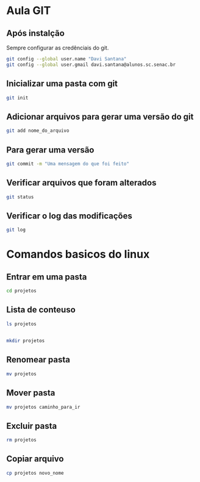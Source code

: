# Aula GIT
 
## Após instalção
Sempre configurar as credênciais do git.
 
```bash
git config --global user.name "Davi Santana"
git config --global user.gmail davi.santana@alunos.sc.senac.br
```
 
## Inicializar uma pasta com git
```bash
git init
```
 
## Adicionar arquivos para gerar uma versão do git
 
```bash
git add nome_do_arquivo
```
 
## Para gerar uma versão
 
```bash
git commit -m "Uma mensagem do que foi feito"
```

## Verificar arquivos que foram alterados

```bash
git status
```

## Verificar o log das modificações

```bash
git log
```

# Comandos basicos do linux

## Entrar em uma pasta
```bash
cd projetos
```
## Lista de conteuso
```bash
ls projetos
```
##
```bash
mkdir projetos
```
## Renomear pasta
```bash
mv projetos
```
## Mover pasta
```bash
mv projetos caminho_para_ir
```
## Excluir pasta
```bash
rm projetos
```
## Copiar arquivo
```bash
cp projetos novo_nome
```
